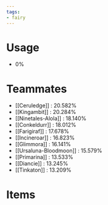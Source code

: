 ```yaml
---
tags:
- fairy
---
```

# Usage
- 0%
# Teammates
- [[Ceruledge]] : 20.582%
- [[Kingambit]] : 20.284%
- [[Ninetales-Alola]] : 18.140%
- [[Conkeldurr]] : 18.012%
- [[Farigiraf]] : 17.678%
- [[Incineroar]] : 16.823%
- [[Glimmora]] : 16.141%
- [[Ursaluna-Bloodmoon]] : 15.579%
- [[Primarina]] : 13.533%
- [[Diancie]] : 13.245%
- [[Tinkaton]] : 13.209%
# Items